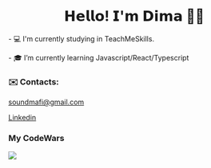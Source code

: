 <!-- ### Hi there 👋 -->

<!--
**soundmafi/soundmafi** is a ✨ _special_ ✨ repository because its `README.md` (this file) appears on your GitHub profile.

Here are some ideas to get you started:

- 🔭 I’m currently working on ...
- 🌱 I’m currently learning ...
- 👯 I’m looking to collaborate on ...
- 🤔 I’m looking for help with ...
- 💬 Ask me about ...
- 📫 How to reach me: ...
- 😄 Pronouns: ...
- ⚡ Fun fact: ...
-->

<h1 align="center">𝗛𝗲𝗹𝗹𝗼! 𝗜'𝗺 𝗗𝗶𝗺𝗮 🤜🤛</h1> 
<!-- <img src="https://github.com/blackcater/blackcater/raw/main/images/Hi.gif" height="32"/></h1> -->
 <p>- 💻 I'm currently studying in TeachMeSkills.</p>
 <p>- 🎓 I’m currently learning Javascript/React/Typescript</p>
 <h3> ✉️ Contacts: </h3>
    <a href="mailto:soundmafi@gmail.com">soundmafi@gmail.com</a>
   
  <a href="https://www.linkedin.com/in/soundmafi/">Linkedin</a>

<h3> My CodeWars</h3>
<img src="https://www.codewars.com/users/soundmafi/badges/large">

 
 
